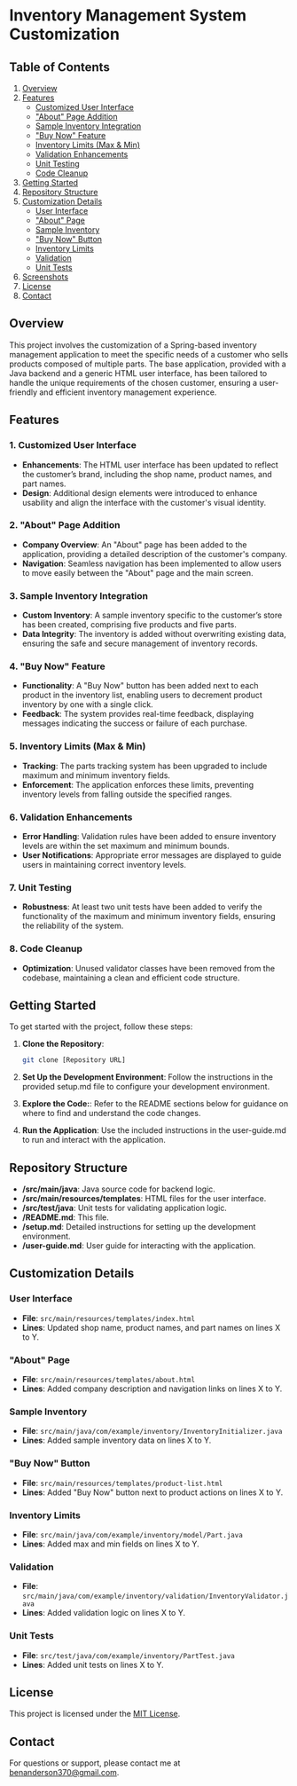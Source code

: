 # Inventory Management System Customization

## Table of Contents
1. [Overview](#overview)
2. [Features](#features)
   - [Customized User Interface](#1-customized-user-interface)
   - ["About" Page Addition](#2-about-page-addition)
   - [Sample Inventory Integration](#3-sample-inventory-integration)
   - ["Buy Now" Feature](#4-buy-now-feature)
   - [Inventory Limits (Max & Min)](#5-inventory-limits-max--min)
   - [Validation Enhancements](#6-validation-enhancements)
   - [Unit Testing](#7-unit-testing)
   - [Code Cleanup](#8-code-cleanup)
3. [Getting Started](#getting-started)
4. [Repository Structure](#repository-structure)
5. [Customization Details](#customization-details)
   - [User Interface](#user-interface)
   - ["About" Page](#about-page)
   - [Sample Inventory](#sample-inventory)
   - ["Buy Now" Button](#buy-now-button)
   - [Inventory Limits](#inventory-limits)
   - [Validation](#validation)
   - [Unit Tests](#unit-tests)
6. [Screenshots](#screenshots)
7. [License](#license)
8. [Contact](#contact)

## Overview

This project involves the customization of a Spring-based inventory management application to meet the specific needs of a customer who sells products composed of multiple parts. The base application, provided with a Java backend and a generic HTML user interface, has been tailored to handle the unique requirements of the chosen customer, ensuring a user-friendly and efficient inventory management experience.

## Features

### 1. Customized User Interface
- **Enhancements**: The HTML user interface has been updated to reflect the customer’s brand, including the shop name, product names, and part names.
- **Design**: Additional design elements were introduced to enhance usability and align the interface with the customer's visual identity.

### 2. "About" Page Addition
- **Company Overview**: An "About" page has been added to the application, providing a detailed description of the customer's company.
- **Navigation**: Seamless navigation has been implemented to allow users to move easily between the "About" page and the main screen.

### 3. Sample Inventory Integration
- **Custom Inventory**: A sample inventory specific to the customer’s store has been created, comprising five products and five parts.
- **Data Integrity**: The inventory is added without overwriting existing data, ensuring the safe and secure management of inventory records.

### 4. "Buy Now" Feature
- **Functionality**: A "Buy Now" button has been added next to each product in the inventory list, enabling users to decrement product inventory by one with a single click.
- **Feedback**: The system provides real-time feedback, displaying messages indicating the success or failure of each purchase.

### 5. Inventory Limits (Max & Min)
- **Tracking**: The parts tracking system has been upgraded to include maximum and minimum inventory fields.
- **Enforcement**: The application enforces these limits, preventing inventory levels from falling outside the specified ranges.

### 6. Validation Enhancements
- **Error Handling**: Validation rules have been added to ensure inventory levels are within the set maximum and minimum bounds.
- **User Notifications**: Appropriate error messages are displayed to guide users in maintaining correct inventory levels.

### 7. Unit Testing
- **Robustness**: At least two unit tests have been added to verify the functionality of the maximum and minimum inventory fields, ensuring the reliability of the system.

### 8. Code Cleanup
- **Optimization**: Unused validator classes have been removed from the codebase, maintaining a clean and efficient code structure.

## Getting Started

To get started with the project, follow these steps:

1. **Clone the Repository**: 
   ```bash
   git clone [Repository URL]

2. **Set Up the Development Environment**:
    Follow the instructions in the provided setup.md file to configure your development environment.

3. **Explore the Code:**:
    Refer to the README sections below for guidance on where to find and understand the code changes.

4. **Run the Application**:
 Use the included instructions in the user-guide.md to run and interact with the application.

 ## Repository Structure

- **/src/main/java**: Java source code for backend logic.
- **/src/main/resources/templates**: HTML files for the user interface.
- **/src/test/java**: Unit tests for validating application logic.
- **/README.md**: This file.
- **/setup.md**: Detailed instructions for setting up the development environment.
- **/user-guide.md**: User guide for interacting with the application.

## Customization Details

### User Interface
- **File**: `src/main/resources/templates/index.html`
- **Lines**: Updated shop name, product names, and part names on lines X to Y.

### "About" Page
- **File**: `src/main/resources/templates/about.html`
- **Lines**: Added company description and navigation links on lines X to Y.

### Sample Inventory
- **File**: `src/main/java/com/example/inventory/InventoryInitializer.java`
- **Lines**: Added sample inventory data on lines X to Y.

### "Buy Now" Button
- **File**: `src/main/resources/templates/product-list.html`
- **Lines**: Added "Buy Now" button next to product actions on lines X to Y.

### Inventory Limits
- **File**: `src/main/java/com/example/inventory/model/Part.java`
- **Lines**: Added max and min fields on lines X to Y.

### Validation
- **File**: `src/main/java/com/example/inventory/validation/InventoryValidator.java`
- **Lines**: Added validation logic on lines X to Y.

### Unit Tests
- **File**: `src/test/java/com/example/inventory/PartTest.java`
- **Lines**: Added unit tests on lines X to Y.

## License

This project is licensed under the [MIT License](LICENSE).

## Contact

For questions or support, please contact me at benanderson370@gmail.com.

